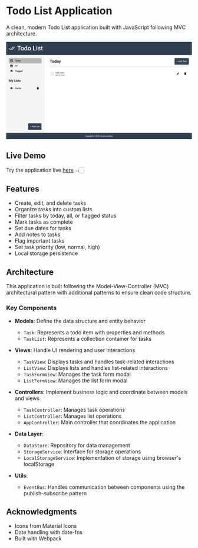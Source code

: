 # Todo List Application

A clean, modern Todo List application built with JavaScript following MVC architecture.

![Todo List App](assets/screenshot.png)

## Live Demo

Try the application live [here](https://chromiumsilver.github.io/todo-list/) 👈🏻

## Features

- Create, edit, and delete tasks
- Organize tasks into custom lists
- Filter tasks by today, all, or flagged status
- Mark tasks as complete
- Set due dates for tasks
- Add notes to tasks
- Flag important tasks
- Set task priority (low, normal, high)
- Local storage persistence

## Architecture

This application is built following the Model-View-Controller (MVC) architectural pattern with additional patterns to ensure clean code structure.

### Key Components

- **Models**: Define the data structure and entity behavior
  - `Task`: Represents a todo item with properties and methods
  - `TaskList`: Represents a collection container for tasks

- **Views**: Handle UI rendering and user interactions
  - `TaskView`: Displays tasks and handles task-related interactions
  - `ListView`: Displays lists and handles list-related interactions
  - `TaskFormView`: Manages the task form modal
  - `ListFormView`: Manages the list form modal

- **Controllers**: Implement business logic and coordinate between models and views
  - `TaskController`: Manages task operations
  - `ListController`: Manages list operations
  - `AppController`: Main controller that coordinates the application

- **Data Layer**:
  - `DataStore`: Repository for data management
  - `StorageService`: Interface for storage operations
  - `LocalStorageService`: Implementation of storage using browser's localStorage

- **Utils**:
  - `EventBus`: Handles communication between components using the publish-subscribe pattern


## Acknowledgments

- Icons from Material Icons
- Date handling with date-fns
- Built with Webpack 